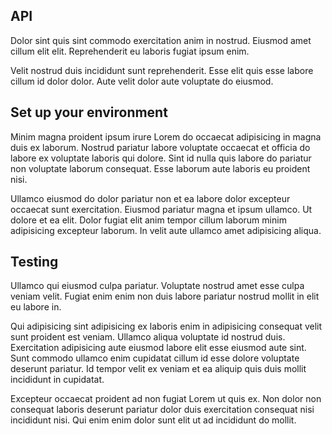 ## API

Dolor sint quis sint commodo exercitation anim in nostrud. Eiusmod amet cillum elit elit. Reprehenderit eu laboris fugiat ipsum enim.

Velit nostrud duis incididunt sunt reprehenderit. Esse elit quis esse labore cillum id dolor dolor. Aute velit dolor aute voluptate do eiusmod.


## Set up your environment

Minim magna proident ipsum irure Lorem do occaecat adipisicing in magna duis ex laborum. Nostrud pariatur labore voluptate occaecat et officia do labore ex voluptate laboris qui dolore. Sint id nulla quis labore do pariatur non voluptate laborum consequat. Esse laborum aute laboris eu proident nisi.

Ullamco eiusmod do dolor pariatur non et ea labore dolor excepteur occaecat sunt exercitation. Eiusmod pariatur magna et ipsum ullamco. Ut dolore et ea elit. Dolor fugiat elit anim tempor cillum laborum minim adipisicing excepteur laborum. In velit aute ullamco amet adipisicing aliqua.

## Testing

Ullamco qui eiusmod culpa pariatur. Voluptate nostrud amet esse culpa veniam velit. Fugiat enim enim non duis labore pariatur nostrud mollit in elit eu labore in.

Qui adipisicing sint adipisicing ex laboris enim in adipisicing consequat velit sunt proident est veniam. Ullamco aliqua voluptate id nostrud duis. Exercitation adipisicing aute eiusmod labore elit esse eiusmod aute sint. Sunt commodo ullamco enim cupidatat cillum id esse dolore voluptate deserunt pariatur. Id tempor velit ex veniam et ea aliquip quis duis mollit incididunt in cupidatat.

Excepteur occaecat proident ad non fugiat Lorem ut quis ex. Non dolor non consequat laboris deserunt pariatur dolor duis exercitation consequat nisi incididunt nisi. Qui enim enim dolor sunt elit ut ad incididunt do mollit.
